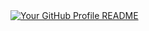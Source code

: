 <a href="https://github.com/MayankSuthar1/MayankSuthar1">
  <picture>
    <source media="(prefers-color-scheme: dark)" srcset="https://raw.githubusercontent.com/MayankSuthar1/MayankSuthar1/main/dark_mode.svg">
    <img alt="Your GitHub Profile README" src="https://raw.githubusercontent.com/MayankSuthar1/MayankSuthar1/main/dark_mode.svg">
  </picture>
</a>
